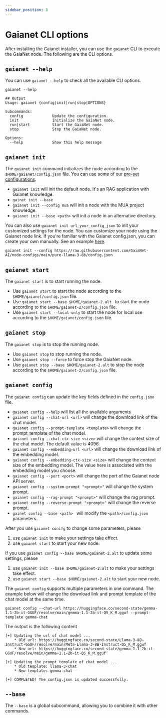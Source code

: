 ```yaml
---
sidebar_position: 8
---
```


# Gaianet CLI options

After installing the Gaianet installer, you can use the `gaianet` CLI to execute the GaiaNet node. The following are the CLI options.

## `gaianet --help`

You can use `gaianet --help` to check all the available CLI options.

```
gaianet --help

## Output
Usage: gaianet {config|init|run|stop|OPTIONS}

Subcommands:
  config             Update the configuration.
  init               Initialize the GaiaNet node.
  run|start          Start the GaiaNet node.
  stop               Stop the GaiaNet node.

Options:
  --help             Show this help message
```

## `gaianet init`

The `gaianet init` command initializes the node according to the `$HOME/gaianet/config.json` file. You can use some of our [pre-set configurations](https://github.com/GaiaNet-AI/node-configs).

* `gaianet init` will init the default node. It's an RAG application with Gaianet knowledge.
* `gainet init --base `
* `gaianet init --config mua` will init a node with the MUA project knowledge.
* `gaianet init --base <path>` will init a node in an alternative directory.

You can also use `gaianet init url_your_config_json` to init your customized settings for the node. You can customize your node using the Gaianet node link. If you're familiar with the Gaianet config.json, you can create your own manually. See an example [here](https://github.com/GaiaNet-AI/gaianet-node/blob/main/config.json).

```
gaianet init --config https://raw.githubusercontent.com/GaiaNet-AI/node-configs/main/pure-llama-3-8b/config.json
```

## `gaianet start`

The `gaianet start` is to start running the node.

* Use `gaianet start` to start the node according to the `$HOME/gaianet/config.json` file.
* Use `gaianet start --base $HOME/gaianet-2.alt ` to start the node according to the `$HOME/gaianet-2/config.json` file.
* Use `gaianet start --local-only` to start the node for local use according to the `$HOME/gaianet/config.json` file. 
 

## `gaianet stop`

The `gaianet stop` is to stop the running node.

* Use `gaianet stop` to stop running the node.
* Use `gaianet stop --force` to force stop the GaiaNet node.
* Use `gaianet stop --base $HOME/gaianet-2.alt` to stop the node according to the `$HOME/gaianet-2/config.json` file.

## `gaianet config`

The `gaianet config` can update the key fields defined in the `config.json` file.

* `gaianet config --help` will list all the available arguments
* `gaianet config --chat-url <url>` will change the download link of the chat model.
* `gaianet config --prompt-template <template>` will change the prompt_template of the chat model.
* `gaianet config --chat-ctx-size <size>` will change the context size of the chat model. The default value is 4096.
* `gaianet config --embedding-url <url>` will change the download link of the embedding model.
* `gaianet config --embedding-ctx-size <size>` will change the context size of the embedding model. The value here is associated with the embedding model you choose.
* `gaianet config --port <port>` will change the port of the Gaianet node API server.
* `gaianet config --system-prompt "<prompt>"` will change the system prompt.
* `gaianet config --rag-prompt "<prompt>"` will change the rag prompt.
* `gaianet config --reverse-prompt "<prompt>"` will change the reverse prompt.
* `gainet config --base <path> ` will modify the `<path>/config.json` parameters.

After you use `gaianet conifg` to change some parameters, please

1. use `gaianet init` to make your settings take effect.
2. use `gaianet start` to start your new node.

If you use `gaianet config --base $HOME/gaianet-2.alt` to update some settings, please

1. use `gaianet init --base $HOME/gaianet-2.alt` to make your settings take effect.
2. use `gaianet start --base $HOME/gaianet-2.alt` to start your new node.

The `gaianet config` supports multiple parameters in one command. The example below will change the download link and prompt template of the chat model at the same time.

```
gaianet config --chat-url https://huggingface.co/second-state/gemma-1.1-2b-it-GGUF/resolve/main/gemma-1.1-2b-it-Q5_K_M.gguf --prompt-template gemma-chat
```

The output is the following content

```
[+] Updating the url of chat model ...
    * Old url: https://huggingface.co/second-state/Llama-3-8B-Instruct-GGUF/resolve/main/Meta-Llama-3-8B-Instruct-Q5_K_M.gguf
    * New url: https://huggingface.co/second-state/gemma-1.1-2b-it-GGUF/resolve/main/gemma-1.1-2b-it-Q5_K_M.gguf

[+] Updating the prompt template of chat model ...
    * Old template: llama-3-chat
    * New template: gemma-chat

[+] COMPLETED! The config.json is updated successfully.
```

## `--base`

The `--base` is a global subcommand, allowing you to combine it with other commands.
